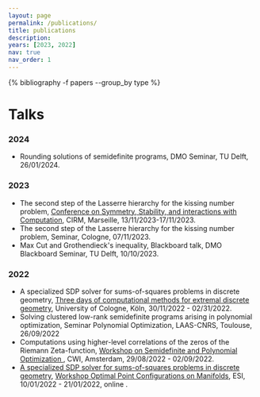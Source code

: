 ```yaml
---
layout: page
permalink: /publications/
title: publications
description: 
years: [2023, 2022]
nav: true
nav_order: 1
---
```

<!-- _pages/publications.md -->
<div class="publications">
 {% bibliography -f papers --group_by type %}
</div>

# Talks
### 2024
 - Rounding solutions of semidefinite programs, DMO Seminar, TU Delft, 26/01/2024.

### 2023
 - The second step of the Lasserre hierarchy for the kissing number problem, <a href="https://conferences.cirm-math.fr/2892.html">Conference on Symmetry, Stability, and interactions with Computation</a>, CIRM, Marseille, 13/11/2023-17/11/2023.
 - The second step of the Lasserre hierarchy for the kissing number problem, Seminar, Cologne, 07/11/2023.
 - Max Cut and Grothendieck's inequality, Blackboard talk, DMO Blackboard Seminar, TU Delft, 10/10/2023.


### 2022
 - A specialized SDP solver for sums-of-squares problems in discrete geometry, <a href="http://www.mi.uni-koeln.de/opt/three-days-of-computational-methods-for-extremal-discrete-geometry/"> Three days of computational methods for extremal discrete geometry</a>, University of Cologne, K&ouml;ln, 30/11/2022 - 02/31/2022.
 - Solving clustered low-rank semidefinite programs arising in polynomial optimization, Seminar Polynomial Optimization, LAAS-CNRS, Toulouse, 26/09/2022
 - Computations using higher-level correlations of the zeros of the Riemann Zeta-function, <a href="https://event.cwi.nl/semester-programs/2022/PolOpt/indexW1.html"> Workshop on Semidefinite and Polynomial Optimization </a>, CWI, Amsterdam, 29/08/2022 - 02/09/2022.
 - <a href="https://www.esi.ac.at/events/t634/">A specialized SDP solver for sums-of-squares problems in discrete geometry</a>, <a  href="https://www.esi.ac.at/events/e427/">Workshop Optimal Point Configurations on Manifolds</a>, ESI, 10/01/2022 - 21/01/2022, online .

